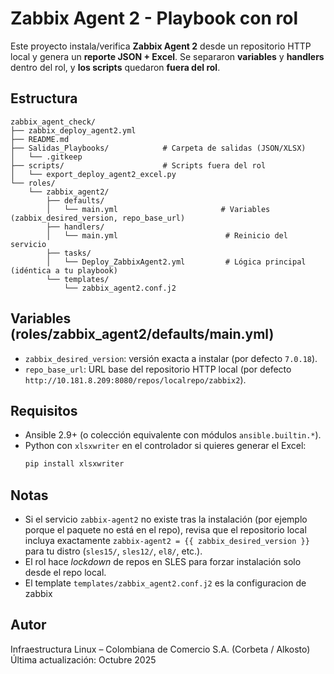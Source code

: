 # Zabbix Agent 2 - Playbook con rol

Este proyecto instala/verifica **Zabbix Agent 2** desde un repositorio HTTP local y genera un **reporte JSON + Excel**.
Se separaron **variables** y **handlers** dentro del rol, y **los scripts** quedaron **fuera del rol**.

## Estructura
```
zabbix_agent_check/
├── zabbix_deploy_agent2.yml
├── README.md
├── Salidas_Playbooks/            # Carpeta de salidas (JSON/XLSX)
│   └── .gitkeep
├── scripts/                      # Scripts fuera del rol
│   └── export_deploy_agent2_excel.py
└── roles/
    └── zabbix_agent2/
        ├── defaults/
        │   └── main.yml                       # Variables (zabbix_desired_version, repo_base_url)
        ├── handlers/
        │   └── main.yml                        # Reinicio del servicio
        ├── tasks/
        │   └── Deploy_ZabbixAgent2.yml         # Lógica principal (idéntica a tu playbook)
        └── templates/
            └── zabbix_agent2.conf.j2
```

## Variables (roles/zabbix_agent2/defaults/main.yml)
- `zabbix_desired_version`: versión exacta a instalar (por defecto `7.0.18`).
- `repo_base_url`: URL base del repositorio HTTP local (por defecto `http://10.181.8.209:8080/repos/localrepo/zabbix2`).

## Requisitos
- Ansible 2.9+ (o colección equivalente con módulos `ansible.builtin.*`).
- Python con `xlsxwriter` en el controlador si quieres generar el Excel:
  ```bash
  pip install xlsxwriter
  ```

## Notas

- Si el servicio `zabbix-agent2` no existe tras la instalación (por ejemplo porque el paquete no está en el repo),
  revisa que el repositorio local incluya exactamente `zabbix-agent2 = {{ zabbix_desired_version }}` para tu distro
  (`sles15/`, `sles12/`, `el8/`, etc.).
- El rol hace *lockdown* de repos en SLES para forzar instalación solo desde el repo local.
- El template `templates/zabbix_agent2.conf.j2` es la configuracion de zabbix


## Autor

Infraestructura Linux – Colombiana de Comercio S.A. (Corbeta / Alkosto)
Última actualización: Octubre 2025